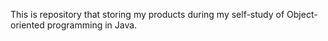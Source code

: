 This is repository that storing my products during my self-study of Object-oriented programming in Java. 
